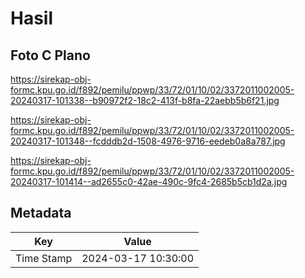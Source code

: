 # Hasil

## Foto C Plano

https://sirekap-obj-formc.kpu.go.id/f892/pemilu/ppwp/33/72/01/10/02/3372011002005-20240317-101338--b90972f2-18c2-413f-b8fa-22aebb5b6f21.jpg

https://sirekap-obj-formc.kpu.go.id/f892/pemilu/ppwp/33/72/01/10/02/3372011002005-20240317-101348--fcdddb2d-1508-4976-9716-eedeb0a8a787.jpg

https://sirekap-obj-formc.kpu.go.id/f892/pemilu/ppwp/33/72/01/10/02/3372011002005-20240317-101414--ad2655c0-42ae-490c-9fc4-2685b5cb1d2a.jpg


## Metadata

| Key        | Value               |
| ---------- | ------------------- |
| Time Stamp | 2024-03-17 10:30:00 |



